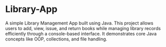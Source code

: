 # Library-App
A simple Library Management App built using Java. This project allows users to add, view, issue, and return books while managing library records efficiently through a console-based interface. It demonstrates core Java concepts like OOP, collections, and file handling.
